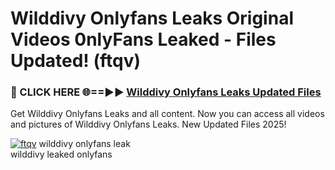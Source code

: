 # Wilddivy Onlyfans Leaks Original Videos 0nlyFans Leaked - Files Updated! (ftqv)

<h3>🔴 CLICK HERE 🌐==►► <a href="https://tinyurl.com/2wckxsce" rel="nofollow">Wilddivy Onlyfans Leaks Updated Files</a></h3>

Get Wilddivy Onlyfans Leaks and all content. Now you can access all videos and pictures of Wilddivy Onlyfans Leaks. New Updated Files 2025!

[![ftqv](https://i.imgur.com/AFduVYN.gif)](https://tinyurl.com/2wckxsce)
wilddivy onlyfans leak<br>
wilddivy leaked onlyfans